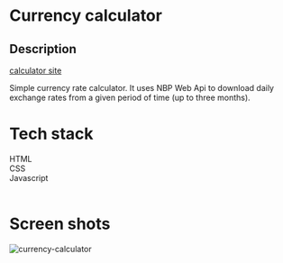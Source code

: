 # Currency calculator
## Description
[calculator site](https://pako2425.github.io/currency-calculator)

Simple currency rate calculator. It uses NBP Web Api to download daily exchange rates from a given period of time (up to three months).
<br/>

# Tech stack
HTML <br/>
CSS <br/>
Javascript <br/>
<br/>

# Screen shots
![currency-calculator](https://github.com/Pako2425/currency-calculator/assets/84390058/1db0a58a-5ad6-43ba-9b41-cd31c448e5ef)
